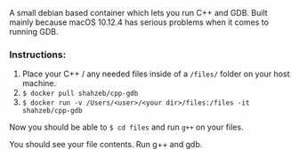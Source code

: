 A small debian based container which lets you run C++ and GDB.
Built mainly because macOS 10.12.4 has serious problems when it comes to running GDB.

### Instructions:
1. Place your C++ / any needed files inside of a `/files/` folder on your host machine.
2. `$ docker pull shahzeb/cpp-gdb`
3. `$ docker run -v /Users/<user>/<your dir>/files:/files -it shahzeb/cpp-gdb`

Now you should be able to `$ cd files` and run `g++` on your files. 

You should see your file contents. Run g++ and gdb.